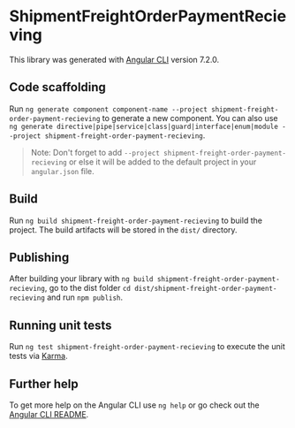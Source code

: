 # ShipmentFreightOrderPaymentRecieving

This library was generated with [Angular CLI](https://github.com/angular/angular-cli) version 7.2.0.

## Code scaffolding

Run `ng generate component component-name --project shipment-freight-order-payment-recieving` to generate a new component. You can also use `ng generate directive|pipe|service|class|guard|interface|enum|module --project shipment-freight-order-payment-recieving`.

> Note: Don't forget to add `--project shipment-freight-order-payment-recieving` or else it will be added to the default project in your `angular.json` file.

## Build

Run `ng build shipment-freight-order-payment-recieving` to build the project. The build artifacts will be stored in the `dist/` directory.

## Publishing

After building your library with `ng build shipment-freight-order-payment-recieving`, go to the dist folder `cd dist/shipment-freight-order-payment-recieving` and run `npm publish`.

## Running unit tests

Run `ng test shipment-freight-order-payment-recieving` to execute the unit tests via [Karma](https://karma-runner.github.io).

## Further help

To get more help on the Angular CLI use `ng help` or go check out the [Angular CLI README](https://github.com/angular/angular-cli/blob/master/README.md).
